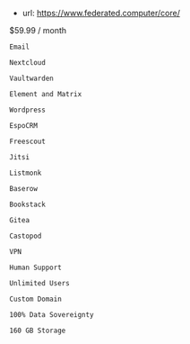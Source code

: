 
- url: https://www.federated.computer/core/

$59.99
/ month

    Email

    Nextcloud

    Vaultwarden

    Element and Matrix

    Wordpress

    EspoCRM

    Freescout

    Jitsi

    Listmonk

    Baserow

    Bookstack

    Gitea

    Castopod

    VPN

    Human Support

    Unlimited Users

    Custom Domain

    100% Data Sovereignty

    160 GB Storage 